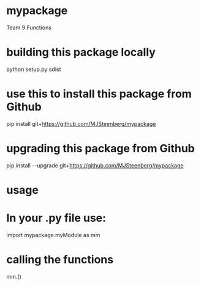 # mypackage
Team 9 Functions

# building this package locally
python setup.py sdist

# use this to install this package from Github
pip install git+https://github.com/MJSteenberg/mypackage

# upgrading this package from Github
pip install --upgrade git+https://github.com/MJSteenberg/mypackage

# usage
# In your .py file use:
import mypackage.myModule as mm

# calling the functions
mm.<functionname>(<parameters>)

